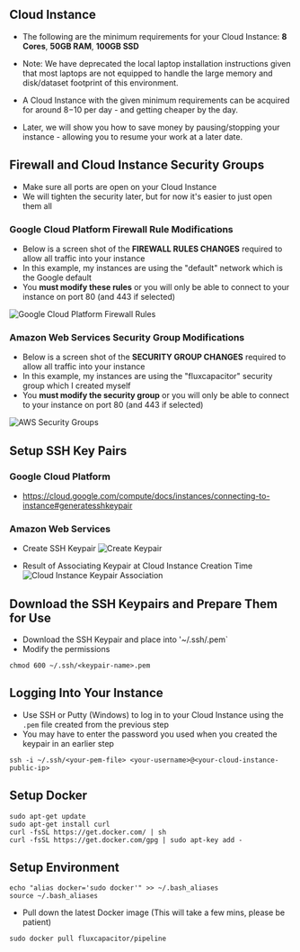 ## Cloud Instance
* The following are the minimum requirements for your Cloud Instance:
**8 Cores**, **50GB RAM**, **100GB SSD**

* Note:  We have deprecated the local laptop installation instructions given that most laptops are not equipped to handle the large memory and disk/dataset footprint of this environment.
* A Cloud Instance with the given minimum requirements can be acquired for around $8-$10 per day - and getting cheaper by the day.
* Later, we will show you how to save money by pausing/stopping your instance - allowing you to resume your work at a later date.

## Firewall and Cloud Instance Security Groups
* Make sure all ports are open on your Cloud Instance
* We will tighten the security later, but for now it's easier to just open them all

### Google Cloud Platform Firewall Rule Modifications
* Below is a screen shot of the **FIREWALL RULES CHANGES** required to allow all traffic into your instance
* In this example, my instances are using the "default" network which is the Google default
* You **must modify these rules** or you will only be able to connect to your instance on port 80 (and 443 if selected)

![Google Cloud Platform Firewall Rules](http://advancedspark.com/img/gce-firewall-rules.png)

### Amazon Web Services Security Group Modifications
* Below is a screen shot of the **SECURITY GROUP CHANGES** required to allow all traffic into your instance
* In this example, my instances are using the "fluxcapacitor" security group which I created myself
* You **must modify the security group** or you will only be able to connect to your instance on port 80 (and 443 if selected)

![AWS Security Groups](http://advancedspark.com/img/aws-security-groups.png)

## Setup SSH Key Pairs
### Google Cloud Platform
* https://cloud.google.com/compute/docs/instances/connecting-to-instance#generatesshkeypair

### Amazon Web Services
* Create SSH Keypair
![Create Keypair](http://advancedspark.com/img/aws-create-keypair.png)

* Result of Associating Keypair at Cloud Instance Creation Time
![Cloud Instance Keypair Association](http://advancedspark.com/img/aws-keypair-instance.png) 

## Download the SSH Keypairs and Prepare Them for Use
* Download the SSH Keypair and place into '~/.ssh/<keypair-name>.pem`
* Modify the permissions
```
chmod 600 ~/.ssh/<keypair-name>.pem
```
 
## Logging Into Your Instance 
* Use SSH or Putty (Windows) to log in to your Cloud Instance using the `.pem` file created from the previous step
* You may have to enter the password you used when you created the keypair in an earlier step 
```
ssh -i ~/.ssh/<your-pem-file> <your-username>@<your-cloud-instance-public-ip>
```

## Setup Docker
```
sudo apt-get update
sudo apt-get install curl
curl -fsSL https://get.docker.com/ | sh
curl -fsSL https://get.docker.com/gpg | sudo apt-key add -
```

## Setup Environment
```
echo "alias docker='sudo docker'" >> ~/.bash_aliases
source ~/.bash_aliases
```

* Pull down the latest Docker image
(This will take a few mins, please be patient)
```
sudo docker pull fluxcapacitor/pipeline
```